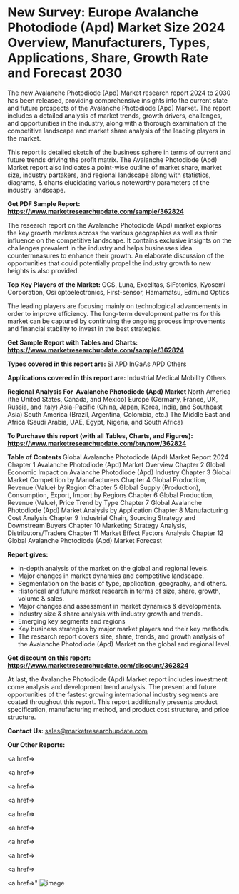 # New Survey: Europe Avalanche Photodiode (Apd) Market Size 2024 Overview, Manufacturers, Types, Applications, Share, Growth Rate and Forecast 2030

The new Avalanche Photodiode (Apd) Market research report 2024 to 2030 has been released, providing comprehensive insights into the current state and future prospects of the Avalanche Photodiode (Apd) Market. The report includes a detailed analysis of market trends, growth drivers, challenges, and opportunities in the industry, along with a thorough examination of the competitive landscape and market share analysis of the leading players in the market.

This report is detailed sketch of the business sphere in terms of current and future trends driving the profit matrix. The Avalanche Photodiode (Apd) Market report also indicates a point-wise outline of market share, market size, industry partakers, and regional landscape along with statistics, diagrams, &amp; charts elucidating various noteworthy parameters of the industry landscape.

<strong><b>Get PDF Sample Report: <a href=https://www.marketresearchupdate.com/sample/362824>https://www.marketresearchupdate.com/sample/362824</a></b></strong>

The research report on the Avalanche Photodiode (Apd) market explores the key growth markers across the various geographies as well as their influence on the competitive landscape. It contains exclusive insights on the challenges prevalent in the industry and helps businesses idea countermeasures to enhance their growth. An elaborate discussion of the opportunities that could potentially propel the industry growth to new heights is also provided.

<strong><b>Top Key Players of the Market:
</b></strong>GCS, Luna, Excelitas, SiFotonics, Kyosemi Corporation, Osi optoelectronics, First-sensor, Hamamatsu, Edmund Optics<strong><b>
</b></strong>

The leading players are focusing mainly on technological advancements in order to improve efficiency. The long-term development patterns for this market can be captured by continuing the ongoing process improvements and financial stability to invest in the best strategies.

<strong><b>Get Sample Report with Tables and Charts: <a href=https://www.marketresearchupdate.com/sample/362824>https://www.marketresearchupdate.com/sample/362824</a></b></strong>

<strong><b>Types covered in this report are:
</b></strong>Si APD
InGaAs APD
Others<strong><b>
</b></strong>

<strong><b>Applications covered in this report are:
</b></strong>Industrial
Medical
Mobility
Others<strong><b>
</b></strong>

<strong><b>Regional Analysis For  Avalanche Photodiode (Apd) Market</b></strong><strong><b>
</b></strong>North America (the United States, Canada, and Mexico)
Europe (Germany, France, UK, Russia, and Italy)
Asia-Pacific (China, Japan, Korea, India, and Southeast Asia)
South America (Brazil, Argentina, Colombia, etc.)
The Middle East and Africa (Saudi Arabia, UAE, Egypt, Nigeria, and South Africa)

<strong><b>To Purchase this report (with all Tables, Charts, and Figures): <a href=https://www.marketresearchupdate.com/buynow/362824>https://www.marketresearchupdate.com/buynow/362824</a></b></strong>

<strong><b>Table of Contents</b></strong><strong><b>
</b></strong>Global Avalanche Photodiode (Apd) Market Report 2024
Chapter 1 Avalanche Photodiode (Apd) Market Overview
Chapter 2 Global Economic Impact on Avalanche Photodiode (Apd) Industry
Chapter 3 Global Market Competition by Manufacturers
Chapter 4 Global Production, Revenue (Value) by Region
Chapter 5 Global Supply (Production), Consumption, Export, Import by Regions
Chapter 6 Global Production, Revenue (Value), Price Trend by Type
Chapter 7 Global Avalanche Photodiode (Apd) Market Analysis by Application
Chapter 8 Manufacturing Cost Analysis
Chapter 9 Industrial Chain, Sourcing Strategy and Downstream Buyers
Chapter 10 Marketing Strategy Analysis, Distributors/Traders
Chapter 11 Market Effect Factors Analysis
Chapter 12 Global Avalanche Photodiode (Apd) Market Forecast

<strong><b>Report gives:</b></strong>

- In-depth analysis of the market on the global and regional levels.
- Major changes in market dynamics and competitive landscape.
- Segmentation on the basis of type, application, geography, and others.
- Historical and future market research in terms of size, share, growth, volume &amp; sales.
- Major changes and assessment in market dynamics &amp; developments.
- Industry size &amp; share analysis with industry growth and trends.
- Emerging key segments and regions
- Key business strategies by major market players and their key methods.
- The research report covers size, share, trends, and growth analysis of the Avalanche Photodiode (Apd) Market on the global and regional level.

<strong><b>Get discount on this report: <a href=https://www.marketresearchupdate.com/discount/362824>https://www.marketresearchupdate.com/discount/362824</a></b></strong>

At last, the Avalanche Photodiode (Apd) Market report includes investment come analysis and development trend analysis. The present and future opportunities of the fastest growing international industry segments are coated throughout this report. This report additionally presents product specification, manufacturing method, and product cost structure, and price structure.

<strong><b>Contact Us:
</b></strong>sales@marketresearchupdate.com

<strong>Our Other Reports:</strong>

<a href=></a>

<a href=></a>

<a href=></a>

<a href=></a>

<a href=></a>

<a href=></a>

<a href=></a>

<a href=></a>

<a href=></a>

<a href=></a>"
![image](https://github.com/Gayatrikarjule/Market-Analysis-360/assets/97346546/d9390a65-3757-4db1-9230-81dc4e7544cf)
